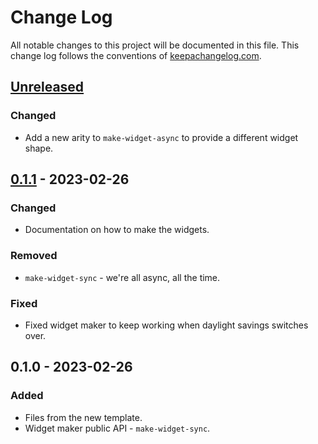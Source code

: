 # Change Log
All notable changes to this project will be documented in this file. This change log follows the conventions of [keepachangelog.com](http://keepachangelog.com/).

## [Unreleased]
### Changed
- Add a new arity to `make-widget-async` to provide a different widget shape.

## [0.1.1] - 2023-02-26
### Changed
- Documentation on how to make the widgets.

### Removed
- `make-widget-sync` - we're all async, all the time.

### Fixed
- Fixed widget maker to keep working when daylight savings switches over.

## 0.1.0 - 2023-02-26
### Added
- Files from the new template.
- Widget maker public API - `make-widget-sync`.

[Unreleased]: https://sourcehost.site/your-name/urt_command_bot/compare/0.1.1...HEAD
[0.1.1]: https://sourcehost.site/your-name/urt_command_bot/compare/0.1.0...0.1.1
